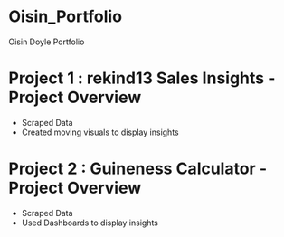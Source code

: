 # Oisin_Portfolio
Oisin Doyle Portfolio

# Project 1 : rekind13 Sales Insights - Project Overview
- Scraped Data
- Created moving visuals to display insights

# Project 2 : Guineness Calculator - Project Overview
- Scraped Data
- Used Dashboards to display insights
